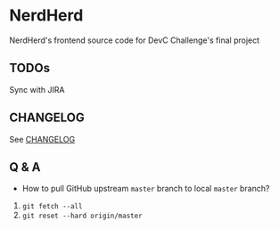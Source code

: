 # NerdHerd

NerdHerd's frontend source code for DevC Challenge's final project

## TODOs

Sync with JIRA 

## CHANGELOG

See [CHANGELOG](https://github.com/mnhthng-thms/NerdHerd-Final-Project-frontend/blob/master/CHANGELOG.md)

## Q & A

- How to pull GitHub upstream `master` branch to local `master` branch?

1. `git fetch --all`
2. `git reset --hard origin/master`